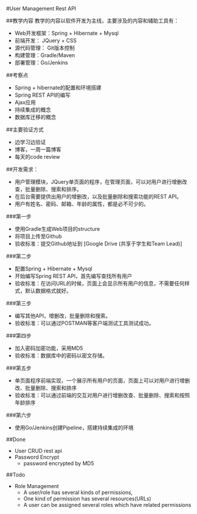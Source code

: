 #User Management
Rest API

##教学内容
教学的内容以软件开发为主线，主要涉及的内容和辅助工具有：
* Web开发框架：Spring + Hibernate + Mysql
* 前端开发： JQuery + CSS 
* 源代码管理： Git版本控制
* 构建管理：Gradle/Maven
* 部署管理：Go/Jenkins

##考察点
* Spring + hibernate的配置和环境搭建
* Spring REST API的编写
* Ajax应用
* 持续集成的概念
* 数据库迁移的概念

##主要验证方式
- 边学习边验证
- 博客，一周一篇博客
- 每天的code review

##开发需求：
- 用户管理模块，JQuery单页面的程序，在管理页面，可以对用户进行增删改查，批量删除、搜索和排序。
- 在后台需要提供出用户的增删改，以及批量删除和搜索功能的REST API。
- 用户有姓名、密码、邮箱、年龄的属性，都是必不可少的。

###第一步
- 使用Gradle生成Web项目的structure
- 将项目上传至Github
- 验收标准：提交Github地址到 [Google Drive (共享于学生和Team Lead)]

###第二步
- 配置Spring + Hibernate + Mysql
- 开始编写Spring REST API，首先编写查找所有用户
- 验收标准：在访问URL的时候，页面上会显示所有用户的信息，不需要任何样式，默认数据格式就好。

###第三步
- 编写其他API，增删改，批量删除和搜索。
- 验收标准：可以通过POSTMAN等客户端测试工具测试成功。

###第四步
- 加入密码加密功能，采用MD5
- 验收标准：数据库中的密码以密文存储。

###第五步
- 单页面程序前端实现，一个展示所有用户的页面，页面上可以对用户进行增删改、批量删除、搜索和排序
- 验收标准：可以通过前端的交互对用户进行增删改查、批量删除、搜索和按照年龄排序

###第六步
- 使用Go/Jenkins创建Pipeline，搭建持续集成的环境


 

##Done    
* User CRUD rest api
* Password Encrypt
    - password encrypted by MD5


##Todo

* Role Management
    - A user/role has several kinds of permissions, 
    - One kind of permission has several resources(URLs)
    - A user can be assigned several roles which have related permissions





